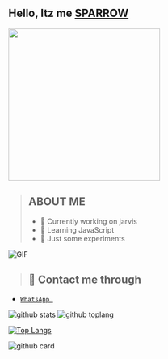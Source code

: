 ## Hello, Itz me [SPARROW](https://wa.me/919947291867)
 
<img align="center" height="300px" src="https://user-images.githubusercontent.com/82576855/125453498-2bff49d7-42af-466a-b681-0030dab45398.jpg" />



>## ABOUT ME
>- 🧧 Currently working on jarvis
>- 🧧 Learning JavaScript
>- 🧧 Just some experiments

<img align="center" fit="fill" alt="GIF" src="https://media.giphy.com/media/836HiJc7pgzy8iNXCn/giphy.gif" />

>## 📲 Contact me through
* [`WhatsApp `](http://wa.me/919947291867)


![github stats](https://github-readme-stats.vercel.app/api?username=sparroo&show_icons=true&theme=radical)
![github toplang](https://github-readme-stats.vercel.app/api/top-langs/?username=sparroo&layout=compact&theme=nightowl)

[![Top Langs](https://github-readme-stats.vercel.app/api/top-langs/?username=sparroo)](https://github.com/anuraghazra/github-readme-stats)

![github card](https://github-readme-stats.vercel.app/api/pin/?username=sparroo&repo=jarvis&theme=dark)

